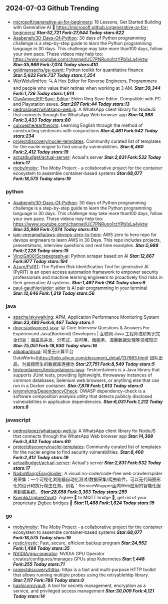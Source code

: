 ## 2024-07-03 Github Trending

### 
* [microsoft/generative-ai-for-beginners](https://github.com/microsoft/generative-ai-for-beginners): 18 Lessons, Get Started Building with Generative AI 🔗 https://microsoft.github.io/generative-ai-for-beginners/ ***Star:52,721 Fork:27,644 Today stars:822***
* [Asabeneh/30-Days-Of-Python](https://github.com/Asabeneh/30-Days-Of-Python): 30 days of Python programming challenge is a step-by-step guide to learn the Python programming language in 30 days. This challenge may take more than100 days, follow your own pace. These videos may help too: https://www.youtube.com/channel/UC7PNRuno1rzYPb1xLa4yktw ***Star:35,969 Fork:7,074 Today stars:410***
* [goldmansachs/gs-quant](https://github.com/goldmansachs/gs-quant): Python toolkit for quantitative finance ***Star:5,622 Fork:737 Today stars:1,354***
* [WerWolv/ImHex](https://github.com/WerWolv/ImHex): 🔍 A Hex Editor for Reverse Engineers, Programmers and people who value their retinas when working at 3 AM. ***Star:39,344 Fork:1,726 Today stars:1,614***
* [ClayAmore/ER-Save-Editor](https://github.com/ClayAmore/ER-Save-Editor): Elden Ring Save Editor. Compatible with PC and Playstation saves. ***Star:207 Fork:44 Today stars:13***
* [pedroslopez/whatsapp-web.js](https://github.com/pedroslopez/whatsapp-web.js): A WhatsApp client library for NodeJS that connects through the WhatsApp Web browser app ***Star:14,368 Fork:3,433 Today stars:80***
* [cuixueshe/earthworm](https://github.com/cuixueshe/earthworm): Learning English through the method of constructing sentences with conjunctions ***Star:4,461 Fork:542 Today stars:234***
* [projectdiscovery/nuclei-templates](https://github.com/projectdiscovery/nuclei-templates): Community curated list of templates for the nuclei engine to find security vulnerabilities. ***Star:8,460 Fork:2,412 Today stars:19***
* [actualbudget/actual-server](https://github.com/actualbudget/actual-server): Actual's server ***Star:2,831 Fork:532 Today stars:17***
* [moby/moby](https://github.com/moby/moby): The Moby Project - a collaborative project for the container ecosystem to assemble container-based systems ***Star:68,077 Fork:18,575 Today stars:19***

### python
* [Asabeneh/30-Days-Of-Python](https://github.com/Asabeneh/30-Days-Of-Python): 30 days of Python programming challenge is a step-by-step guide to learn the Python programming language in 30 days. This challenge may take more than100 days, follow your own pace. These videos may help too: https://www.youtube.com/channel/UC7PNRuno1rzYPb1xLa4yktw ***Star:35,969 Fork:7,074 Today stars:410***
* [iam-veeramalla/aws-devops-zero-to-hero](https://github.com/iam-veeramalla/aws-devops-zero-to-hero): AWS zero to hero repo for devops engineers to learn AWS in 30 Days. This repo includes projects, presentations, interview questions and real time examples. ***Star:5,688 Fork:7,228 Today stars:15***
* [VinciGit00/Scrapegraph-ai](https://github.com/VinciGit00/Scrapegraph-ai): Python scraper based on AI ***Star:12,867 Fork:977 Today stars:194***
* [Azure/PyRIT](https://github.com/Azure/PyRIT): The Python Risk Identification Tool for generative AI (PyRIT) is an open access automation framework to empower security professionals and machine learning engineers to proactively find risks in their generative AI systems. ***Star:1,467 Fork:264 Today stars:9***
* [paul-gauthier/aider](https://github.com/paul-gauthier/aider): aider is AI pair programming in your terminal ***Star:12,646 Fork:1,219 Today stars:56***

### java
* [apache/skywalking](https://github.com/apache/skywalking): APM, Application Performance Monitoring System ***Star:23,480 Fork:6,467 Today stars:1***
* [doocs/advanced-java](https://github.com/doocs/advanced-java): 😮 Core Interview Questions & Answers For Experienced Java(Backend) Developers | 互联网 Java 工程师进阶知识完全扫盲：涵盖高并发、分布式、高可用、微服务、海量数据处理等领域知识 ***Star:75,051 Fork:18,930 Today stars:16***
* [alibaba/druid](https://github.com/alibaba/druid): 阿里云计算平台DataWorks(https://help.aliyun.com/document_detail/137663.html) 团队出品，为监控而生的数据库连接池 ***Star:27,751 Fork:8,549 Today stars:5***
* [testcontainers/testcontainers-java](https://github.com/testcontainers/testcontainers-java): Testcontainers is a Java library that supports JUnit tests, providing lightweight, throwaway instances of common databases, Selenium web browsers, or anything else that can run in a Docker container. ***Star:7,878 Fork:1,613 Today stars:0***
* [jeremylong/DependencyCheck](https://github.com/jeremylong/DependencyCheck): OWASP dependency-check is a software composition analysis utility that detects publicly disclosed vulnerabilities in application dependencies. ***Star:6,031 Fork:1,212 Today stars:8***

### javascript
* [pedroslopez/whatsapp-web.js](https://github.com/pedroslopez/whatsapp-web.js): A WhatsApp client library for NodeJS that connects through the WhatsApp Web browser app ***Star:14,368 Fork:3,433 Today stars:80***
* [projectdiscovery/nuclei-templates](https://github.com/projectdiscovery/nuclei-templates): Community curated list of templates for the nuclei engine to find security vulnerabilities. ***Star:8,460 Fork:2,412 Today stars:19***
* [actualbudget/actual-server](https://github.com/actualbudget/actual-server): Actual's server ***Star:2,831 Fork:532 Today stars:17***
* [NaiboWang/EasySpider](https://github.com/NaiboWang/EasySpider): A visual no-code/code-free web crawler/spider易采集：一个可视化浏览器自动化测试/数据采集/爬虫软件，可以无代码图形化的设计和执行爬虫任务。别名：ServiceWrapper面向Web应用的智能化服务封装系统。 ***Star:28,658 Fork:3,363 Today stars:259***
* [Koenkk/zigbee2mqtt](https://github.com/Koenkk/zigbee2mqtt): Zigbee 🐝 to MQTT bridge 🌉, get rid of your proprietary Zigbee bridges 🔨 ***Star:11,468 Fork:1,624 Today stars:15***

### go
* [moby/moby](https://github.com/moby/moby): The Moby Project - a collaborative project for the container ecosystem to assemble container-based systems ***Star:68,077 Fork:18,575 Today stars:19***
* [restic/restic](https://github.com/restic/restic): Fast, secure, efficient backup program ***Star:24,552 Fork:1,498 Today stars:35***
* [NVIDIA/gpu-operator](https://github.com/NVIDIA/gpu-operator): NVIDIA GPU Operator creates/configures/manages GPUs atop Kubernetes ***Star:1,448 Fork:255 Today stars:71***
* [projectdiscovery/httpx](https://github.com/projectdiscovery/httpx): httpx is a fast and multi-purpose HTTP toolkit that allows running multiple probes using the retryablehttp library. ***Star:7,117 Fork:786 Today stars:9***
* [hashicorp/vault](https://github.com/hashicorp/vault): A tool for secrets management, encryption as a service, and privileged access management ***Star:30,009 Fork:4,121 Today stars:14***
